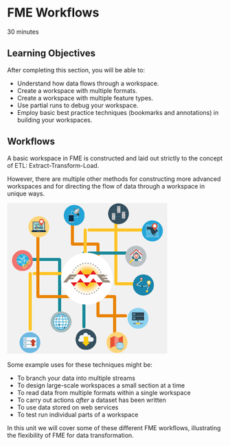 # FME Workflows

30 minutes

<!-- TIME TEST -->

## Learning Objectives

After completing this section, you will be able to:
- Understand how data flows through a workspace.
- Create a workspace with multiple formats.
- Create a workspace with multiple feature types.
- Use partial runs to debug your workspace.
- Employ basic best practice techniques (bookmarks and annotations) in building your workspaces.

## Workflows

A basic workspace in FME is constructed and laid out strictly to the concept of ETL: Extract-Transform-Load.

However, there are multiple other methods for constructing more advanced workspaces and for directing the flow of data through a workspace in unique ways.

![](./Images/Img3.000.WorkspaceDesign.png)

Some example uses for these techniques might be:

- To branch your data into multiple streams
- To design large-scale workspaces a small section at a time
- To read data from multiple formats within a single workspace
- To carry out actions *after* a dataset has been written
- To use data stored on web services
- To test run individual parts of a workspace

In this unit we will cover some of these different FME workflows, illustrating the flexibility of FME for data transformation.
